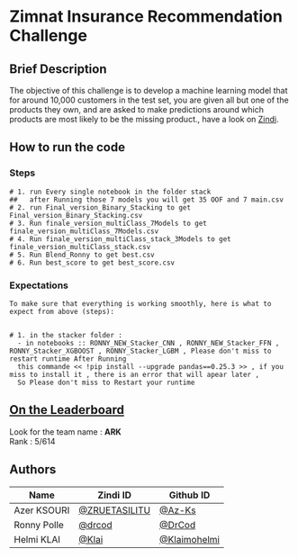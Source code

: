 # Zimnat Insurance Recommendation Challenge

## Brief Description

The objective of this challenge is to develop a machine learning model that for around 10,000 customers in the test set, you are given all but one of the products they own, and are asked to make predictions around which products are most likely to be the missing product., have a look on [Zindi](https://zindi.africa/competitions/zimnat-insurance-recommendation-challenge).  


## How to run the code

### Steps

```
# 1. run Every single notebook in the folder stack 
##   after Running those 7 models you will get 35 OOF and 7 main.csv
# 2. run Final_version_Binary_Stacking to get Final_version_Binary_Stacking.csv
# 3. Run finale_version_multiClass_7Models to get finale_version_multiClass_7Models.csv  
# 4. Run finale_version_multiClass_stack_3Models to get  finale_version_multiClass_stack.csv
# 5. Run Blend_Ronny to get best.csv
# 6. Run best_score to get best_score.csv
```

### Expectations
```
To make sure that everything is working smoothly, here is what to expect from above (steps):


# 1. in the stacker folder : 
  - in notebooks :: RONNY_NEW_Stacker_CNN , RONNY_NEW_Stacker_FFN , RONNY_Stacker_XGBOOST , RONNY_Stacker_LGBM , Please don't miss to restart runtime After Running 
  this commande << !pip install --upgrade pandas==0.25.3 >> , if you miss to install it , there is an error that will apear later , 
  So Please don't miss to Restart your runtime 
```  
## [On the Leaderboard](https://zindi.africa/competitions/zimnat-insurance-recommendation-challenge/leaderboard)

Look for the team name : **ARK** <br>
Rank : 5/614   
## Authors

<div align='center'>

| Name           |                     Zindi ID                     |                  Github ID               |
|----------------|--------------------------------------------------|------------------------------------------|
|Azer KSOURI |[@ZRUETASILITU  ](https://zindi.africa/users/ZRUETASILITU)      |[@Az-Ks](https://github.com/Az-Ks)        |
|Ronny Polle     |[@drcod](https://zindi.africa/users/drcod)  |[@DrCod](https://github.com/DrCod)|
|Helmi KLAI |[@Klai](https://zindi.africa/users/Klai)        |[@Klaimohelmi](https://github.com/Klaimohelmi)  |


</div>
